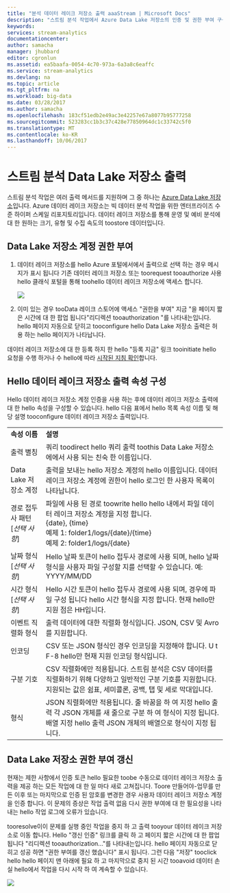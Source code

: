 ```yaml
---
title: "분석 데이터 레이크 저장소 출력 aaaStream | Microsoft Docs"
description: "스트림 분석 작업에서 Azure Data Lake 저장소의 인증 및 권한 부여 구성"
keywords: 
services: stream-analytics
documentationcenter: 
author: samacha
manager: jhubbard
editor: cgronlun
ms.assetid: ea5baafa-0054-4c70-973a-6a3a8c6eaffc
ms.service: stream-analytics
ms.devlang: na
ms.topic: article
ms.tgt_pltfrm: na
ms.workload: big-data
ms.date: 03/28/2017
ms.author: samacha
ms.openlocfilehash: 183cf51edb2e49ac3e42257e67a8077b95777258
ms.sourcegitcommit: 523283cc1b3c37c428e77850964dc1c33742c5f0
ms.translationtype: MT
ms.contentlocale: ko-KR
ms.lasthandoff: 10/06/2017
---
```

# <a name="stream-analytics-data-lake-store-output"></a>스트림 분석 Data Lake 저장소 출력
스트림 분석 작업은 여러 출력 메서드를 지원하며 그 중 하나는 [Azure Data Lake 저장소](https://azure.microsoft.com/services/data-lake-store/)입니다. Azure 데이터 레이크 저장소는 빅 데이터 분석 작업을 위한 엔터프라이즈 수준 하이퍼 스케일 리포지토리입니다. 데이터 레이크 저장소를 통해 운영 및 예비 분석에 대 한 원하는 크기, 유형 및 수집 속도의 toostore 데이터입니다.

## <a name="authorize-a-data-lake-store-account"></a>Data Lake 저장소 계정 권한 부여
1. 데이터 레이크 저장소를 hello Azure 포털에서에서 출력으로 선택 하는 경우 메시지가 표시 됩니다 기존 데이터 레이크 저장소 또는 toorequest tooauthorize 사용 hello 클래식 포털을 통해 toohello 데이터 레이크 저장소에 액세스 합니다.
   
   ![](media/stream-analytics-data-lake-output/stream-analytics-data-lake-output-authorization.png)  
   
2. 이미 있는 경우 tooData 레이크 스토어에 액세스 "권한을 부여" 지금 "을 페이지 짧은 시간에 대 한 팝업 됩니다"리디렉션 tooauthorization "를 나타내는입니다. hello 페이지 자동으로 닫히고 tooconfigure hello Data Lake 저장소 출력은 허용 하는 hello 페이지가 나타납니다.

데이터 레이크 저장소에 대 한 등록 하지 한 hello "등록 지금" 링크 tooinitiate hello 요청을 수행 하거나 수 hello에 따라 [시작된 지침 확인](../data-lake-store/data-lake-store-get-started-portal.md)합니다.

## <a name="configure-hello-data-lake-store-output-properties"></a>Hello 데이터 레이크 저장소 출력 속성 구성
Hello 데이터 레이크 저장소 계정 인증을 사용 하는 후에 데이터 레이크 저장소 출력에 대 한 hello 속성을 구성할 수 있습니다. hello 다음 표에서 hello 목록 속성 이름 및 해당 설명 tooconfigure 데이터 레이크 저장소 출력입니다.

<table>
<tbody>
<tr>
<td><B>속성 이름</B></td>
<td><B>설명</B></td>
</tr>
<tr>
<td>출력 별칭</td>
<td>쿼리 toodirect hello 쿼리 출력 toothis Data Lake 저장소에에서 사용 되는 친숙 한 이름입니다.</td>
</tr>
<tr>
<td>Data Lake 저장소 계정</td>
<td>출력을 보내는 hello 저장소 계정의 hello 이름입니다. 데이터 레이크 저장소 계정에 권한이 hello 로그인 한 사용자 목록이 나타납니다.</td>
</tr>
<tr>
<td>경로 접두사 패턴[<I>선택 사항</I>]</td>
<td>파일에 사용 된 경로 toowrite hello hello 내에서 파일 데이터 레이크 저장소 계정을 지정 합니다. <BR>{date}, {time}<BR>예제 1: folder1/logs/{date}/{time}<BR>예제 2: folder1/logs/{date}</td>
</tr>
<tr>
<td>날짜 형식[<I>선택 사항</I>]</td>
<td>Hello 날짜 토큰이 hello 접두사 경로에 사용 되며, hello 날짜 형식을 사용자 파일 구성할 지를 선택할 수 있습니다. 예: YYYY/MM/DD</td>
</tr>
<tr>
<td>시간 형식[<I>선택 사항</I>]</td>
<td>Hello 시간 토큰이 hello 접두사 경로에 사용 되며, 경우에 파일 구성 됩니다 hello 시간 형식을 지정 합니다. 현재 hello만 지원 점은 HH입니다.</td>
</tr>
<tr>
<td>이벤트 직렬화 형식</td>
<td>출력 데이터에 대한 직렬화 형식입니다. JSON, CSV 및 Avro를 지원합니다.</td>
</tr>
<tr>
<td>인코딩</td>
<td>CSV 또는 JSON 형식인 경우 인코딩을 지정해야 합니다. U t F-8 hello만 현재 지원 인코딩 형식입니다.</td>
</tr>
<tr>
<td>구분 기호</td>
<td>CSV 직렬화에만 적용됩니다. 스트림 분석은 CSV 데이터를 직렬화하기 위해 다양하고 일반적인 구분 기호를 지원합니다. 지원되는 값은 쉼표, 세미콜론, 공백, 탭 및 세로 막대입니다.</td>
</tr>
<tr>
<td>형식</td>
<td>JSON 직렬화에만 적용됩니다. 줄 바꿈을 하 여 지정 hello 출력 각 JSON 개체를 새 줄으로 구분 하 여 형식이 지정 됩니다. 배열 지정 hello 출력 JSON 개체의 배열으로 형식이 지정 됩니다.</td>
</tr>
</tbody>
</table>

## <a name="renew-data-lake-store-authorization"></a>Data Lake 저장소 권한 부여 갱신
현재는 제한 사항에서 인증 토큰 hello 필요한 toobe 수동으로 데이터 레이크 저장소 출력을 제공 하는 모든 작업에 대 한 일 마다 새로 고쳐집니다. Toore 만들어야-업무를 만든 이후 또는 마지막으로 인증 된 암호를 변경한 경우 사용자 데이터 레이크 저장소 계정을 인증 합니다. 이 문제의 증상은 작업 출력 없음 다시 권한 부여에 대 한 필요성을 나타내는 hello 작업 로그에 오류가 있습니다.

tooresolve이이 문제를 실행 중인 작업을 중지 하 고 출력 tooyour 데이터 레이크 저장소로 이동 합니다. Hello "갱신 인증" 링크를 클릭 하 고 페이지 짧은 시간에 대 한 팝업 됩니다 "리디렉션 tooauthorization..."를 나타내는입니다. hello 페이지 자동으로 닫히고 성공 하면 "권한 부여를 갱신 했습니다" 표시 됩니다. 그런 다음 "저장" tooclick hello hello 페이지 맨 아래에 필요 하 고 마지막으로 중지 된 시간 tooavoid 데이터 손실 hello에서 작업을 다시 시작 하 여 계속할 수 있습니다.

![](media/stream-analytics-data-lake-output/stream-analytics-data-lake-output-renew-authorization.png)

